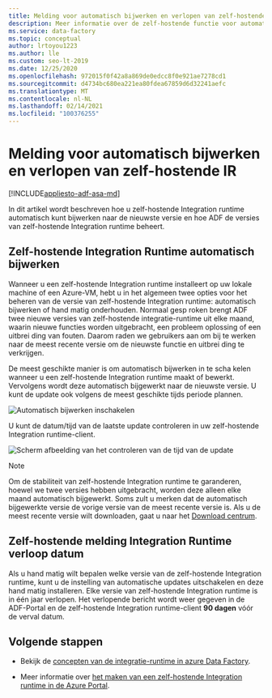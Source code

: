 ```yaml
---
title: Melding voor automatisch bijwerken en verlopen van zelf-hostende IR
description: Meer informatie over de zelf-hostende functie voor automatisch bijwerken en verlopen van Integration runtime
ms.service: data-factory
ms.topic: conceptual
author: lrtoyou1223
ms.author: lle
ms.custom: seo-lt-2019
ms.date: 12/25/2020
ms.openlocfilehash: 972015f0f42a8a869de0edcc8f0e921ae7278cd1
ms.sourcegitcommit: d4734bc680ea221ea80fdea67859d6d32241aefc
ms.translationtype: MT
ms.contentlocale: nl-NL
ms.lasthandoff: 02/14/2021
ms.locfileid: "100376255"
---
```

# <a name="self-hosted-integration-runtime-auto-update-and-expire-notification"></a>Melding voor automatisch bijwerken en verlopen van zelf-hostende IR

[!INCLUDE[appliesto-adf-asa-md](includes/appliesto-adf-asa-md.md)]

In dit artikel wordt beschreven hoe u zelf-hostende Integration runtime automatisch kunt bijwerken naar de nieuwste versie en hoe ADF de versies van zelf-hostende Integration runtime beheert.

## <a name="self-hosted-integration-runtime-auto-update"></a>Zelf-hostende Integration Runtime automatisch bijwerken
Wanneer u een zelf-hostende Integration runtime installeert op uw lokale machine of een Azure-VM, hebt u in het algemeen twee opties voor het beheren van de versie van zelf-hostende Integration runtime: automatisch bijwerken of hand matig onderhouden. Normaal gesp roken brengt ADF twee nieuwe versies van zelf-hostende integratie-runtime uit elke maand, waarin nieuwe functies worden uitgebracht, een probleem oplossing of een uitbrei ding van fouten. Daarom raden we gebruikers aan om bij te werken naar de meest recente versie om de nieuwste functie en uitbrei ding te verkrijgen.

De meest geschikte manier is om automatisch bijwerken in te scha kelen wanneer u een zelf-hostende Integration runtime maakt of bewerkt. Vervolgens wordt deze automatisch bijgewerkt naar de nieuwste versie. U kunt de update ook volgens de meest geschikte tijds periode plannen.

![Automatisch bijwerken inschakelen](media/create-self-hosted-integration-runtime/shir-auto-update.png)

U kunt de datum/tijd van de laatste update controleren in uw zelf-hostende Integration runtime-client.

![Scherm afbeelding van het controleren van de tijd van de update](media/create-self-hosted-integration-runtime/shir-auto-update-2.png)

> [!NOTE]
> Om de stabiliteit van zelf-hostende Integration runtime te garanderen, hoewel we twee versies hebben uitgebracht, worden deze alleen elke maand automatisch bijgewerkt. Soms zult u merken dat de automatisch bijgewerkte versie de vorige versie van de meest recente versie is. Als u de meest recente versie wilt downloaden, gaat u naar het [Download centrum](https://www.microsoft.com/download/details.aspx?id=39717).

## <a name="self-hosted-integration-runtime-expire-notification"></a>Zelf-hostende melding Integration Runtime verloop datum
Als u hand matig wilt bepalen welke versie van de zelf-hostende Integration runtime, kunt u de instelling van automatische updates uitschakelen en deze hand matig installeren. Elke versie van zelf-hostende Integration runtime is in één jaar verlopen. Het verlopende bericht wordt weer gegeven in de ADF-Portal en de zelf-hostende Integration runtime-client **90 dagen** vóór de verval datum.

## <a name="next-steps"></a>Volgende stappen

- Bekijk de [concepten van de integratie-runtime in azure Data Factory](./concepts-integration-runtime.md).

- Meer informatie over [het maken van een zelf-hostende Integration runtime in de Azure Portal](./create-self-hosted-integration-runtime.md).
